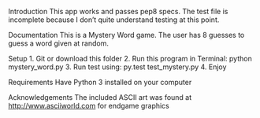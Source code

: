 Introduction
This app works and passes pep8 specs. The test file is incomplete because I don’t quite understand testing at this point. 

Documentation 
This is a Mystery Word game. The user has 8 guesses to guess a word given at random. 

Setup
	1.	Git or download this folder
	2.	Run this program in Terminal: python mystery_word.py 
	3.	Run test using: py.test test_mystery.py
	4.	Enjoy

Requirements
Have Python 3 installed on your computer

Acknowledgements
The included ASCII  art was found at http://www.asciiworld.com for endgame graphics

